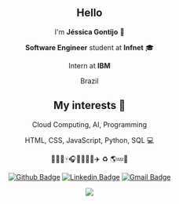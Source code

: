 <div align="center">

## Hello

I'm **Jéssica Gontijo** 🌼

**Software Engineer** student at **Infnet** 🎓

Intern at **IBM**

Brazil

## My interests 💙 

Cloud Computing, AI, Programming

HTML, CSS, JavaScript, Python, SQL 💻

🐶🌱📘🀄🎧🍙🍔🍬🍫✈️ ♻️ 🌎💤🔧


[![Github Badge](https://img.shields.io/badge/-Github-000?style=flat-square&logo=Github&logoColor=white&link=https://github.com/gontijojess)](https://github.com/gontijojess)
[![Linkedin Badge](https://img.shields.io/badge/-LinkedIn-blue?style=flat-square&logo=Linkedin&logoColor=white&link=https://www.linkedin.com/in/jessicagontijo/)](https://www.linkedin.com/in/jessicagontijo/)
[![Gmail Badge](https://img.shields.io/badge/-Gmail-c14438?style=flat-square&logo=Gmail&logoColor=white&link=mailto:gontijojess@gmail.com)](mailto:gontijojess@gmail.com)

<img  src="https://github-readme-stats.vercel.app/api?username=gontijojess&show_icons=true&theme=tokyonight&icon_color=6392DF">

</div>
